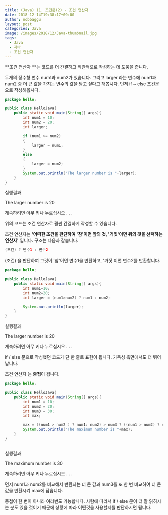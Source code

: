 ```yaml
---
title: (Java) 11. 조건문(2) - 조건 연산자
date: 2018-12-14T19:38:17+09:00
author: nobbaggu
layout: post
categories: Java
image: /images/2018/12/Java-thumbnail.jpg
tags:
  - Java
  - 자바
  - 조건 연산자
---
```

**조건 연산자 **는 코드를 더 간결하고 직관적으로 작성하는 데 도움을 줍니다.

두개의 정수형 변수 num1과 num2가 있습니다. 그리고 larger 라는 변수에 num1과 num2 중 더 큰 값을 가지는 변수의 값을 담고 싶다고 해봅시다. 먼저 if ~ else 조건문으로 작성해봅시다.

~~~ java
package hello;

public class HelloJava{
    public static void main(String[] args){
        int num1 = 10;
        int num2 = 20;
        int larger;

        if (num1 >= num2)
        {
            larger = num1;
        }
        else
        {
            larger = num2;
        }
        System.out.println("The larger number is "+larger);
    }
}
~~~

실행결과

The larger number is 20


계속하려면 아무 키나 누르십시오 . . . 

위의 코드는 조건 연산자로 훨씬 간결하게 작성할 수 있습니다.

조건 연산자는 **'어떠한 조건을 판단하여 '참'이면 앞의 것, '거짓'이면 뒤의 것을 선택하는 연산자'** 입니다. 구조는 다음과 같습니다.

~~~ java
(조건) ? 변수1 : 변수2
~~~

(조건) 을 판단하여 그것이 '참'이면 변수1을 반환하고, '거짓'이면 변수2를 반환합니다.

~~~ java
package hello;

public class HelloJava{
    public static void main(String[] args){
        int num1=10;
        int num2=20;
        int larger = (num1>num2) ? num1 : num2;

        System.out.println(larger);
    }
}
~~~

실행결과

The larger number is 20


계속하려면 아무 키나 누르십시오 . . . 

if / else 문으로 작성했던 코드가 단 한 줄로 표현이 됩니다. 가독성 측면에서도 더 뛰어납니다.

조건 연산자 는 **중첩**이 됩니다.

~~~ java
package hello;

public class HelloJava{
    public static void main(String[] args){
        int num1 = 10;
        int num2 = 20;
        int num3 = 30;
        int max;

        max = ((num1 > num2 ) ? num1: num2) > num3 ? ((num1 > num2) ? num1: num2): num3;
        System.out.println("The maximum number is "+max);
    }
}
~~~

~~~ java

~~~

실행결과

The maximum number is 30


계속하려면 아무 키나 누르십시오 . . . 

먼저 num1과 num2를 비교해서 반환되는 더 큰 값과 num3를 또 한 번 비교하여 더 큰 값을 반환시켜 max에 담습니다.

중첩이 한 번이 아니라 여러번도 가능합니다. 사람에 따라서 if / else 문이 더 잘 읽히시는 분도 있을 것이기 때문에 상황에 따라 어떤것을 사용할지를 판단하시면 됩니다.